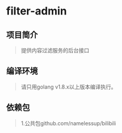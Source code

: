 # filter-admin

## 项目简介
> 提供内容过滤服务的后台接口

## 编译环境
> 请只用golang v1.8.x以上版本编译执行。  

## 依赖包
> 1.公共包github.com/namelessup/bilibili  
